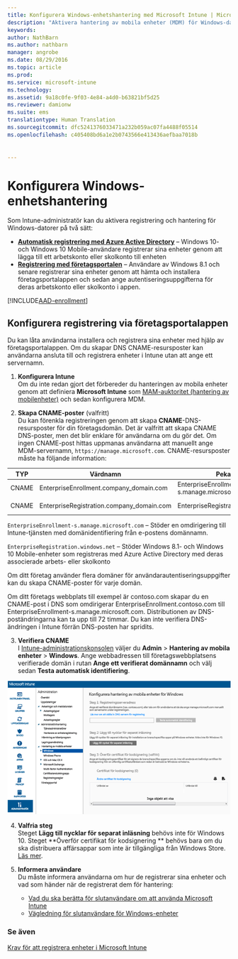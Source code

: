 ```yaml
---
title: Konfigurera Windows-enhetshantering med Microsoft Intune | Microsoft Intune
description: "Aktivera hantering av mobila enheter (MDM) för Windows-datorer, till exempel Windows 10-enheter, med Microsoft Intune."
keywords: 
author: NathBarn
ms.author: nathbarn
manager: angrobe
ms.date: 08/29/2016
ms.topic: article
ms.prod: 
ms.service: microsoft-intune
ms.technology: 
ms.assetid: 9a18c0fe-9f03-4e84-a4d0-b63821bf5d25
ms.reviewer: damionw
ms.suite: ems
translationtype: Human Translation
ms.sourcegitcommit: dfc5241376033471a232b059ac07fa4488f05514
ms.openlocfilehash: c405408bd6a1e2b0743566e413436aefbaa7018b


---
```


# Konfigurera Windows-enhetshantering

Som Intune-administratör kan du aktivera registrering och hantering för Windows-datorer på två sätt:

- **[Automatisk registrering med Azure Active Directory](#azure-active-directory-enrollment)** – Windows 10- och Windows 10 Mobile-användare registrerar sina enheter genom att lägga till ett arbetskonto eller skolkonto till enheten
- **[Registrering med företagsportalen](#company-portal-app-enrollment)** – Användare av Windows 8.1 och senare registrerar sina enheter genom att hämta och installera företagsportalappen och sedan ange autentiseringsuppgifterna för deras arbetskonto eller skolkonto i appen.

[!INCLUDE[AAD-enrollment](../includes/win10-automatic-enrollment-aad.md)]

## Konfigurera registrering via företagsportalappen
Du kan låta användarna installera och registrera sina enheter med hjälp av företagsportalappen. Om du skapar DNS CNAME-resursposter kan användarna ansluta till och registrera enheter i Intune utan att ange ett servernamn.

1. **Konfigurera Intune**<br>
Om du inte redan gjort det förbereder du hanteringen av mobila enheter genom att definiera **Microsoft Intune** som [MAM-auktoritet (hantering av mobilenheter)](prerequisites-for-enrollment.md#set-mobile-device-management-authority) och sedan konfigurera MDM.

2. **Skapa CNAME-poster** (valfritt)<br>Du kan förenkla registreringen genom att skapa **CNAME**-DNS-resursposter för din företagsdomän. Det är valfritt att skapa CNAME DNS-poster, men det blir enklare för användarna om du gör det. Om ingen CNAME-post hittas uppmanas användarna att manuellt ange MDM-servernamn, `https://manage.microsoft.com`. CNAME-resursposter måste ha följande information:

  |TYP|Värdnamn|Pekar på|TTL|
  |--------|-------------|-------------|-------|
  |CNAME|EnterpriseEnrollment.company_domain.com|EnterpriseEnrollment-s.manage.microsoft.com |1 timme|
  |CNAME|EnterpriseRegistration.company_domain.com|EnterpriseRegistration.windows.net|1 timme|

  `EnterpriseEnrollment-s.manage.microsoft.com` – Stöder en omdirigering till Intune-tjänsten med domänidentifiering från e-postens domännamn.

  `EnterpriseRegistration.windows.net` – Stöder Windows 8.1- och Windows 10 Mobile-enheter som registreras med Azure Active Directory med deras associerade arbets- eller skolkonto

  Om ditt företag använder flera domäner för användarautentiseringsuppgifter kan du skapa CNAME-poster för varje domän.

  Om ditt företags webbplats till exempel är contoso.com skapar du en CNAME-post i DNS som omdirigerar EnterpriseEnrollment.contoso.com till EnterpriseEnrollment-s.manage.microsoft.com. Distributionen av DNS-poständringarna kan ta upp till 72 timmar. Du kan inte verifiera DNS-ändringen i Intune förrän DNS-posten har spridits.

3.  **Verifiera CNAME**<br>I [Intune-administrationskonsolen](http://manage.microsoft.com) väljer du **Admin** &gt; **Hantering av mobila enheter** &gt; **Windows**. Ange webbadressen till företagswebbplatsens verifierade domän i rutan **Ange ett verifierat domännamn** och välj sedan **Testa automatisk identifiering**.

  ![Dialogrutan Windows-enhetshantering](../media/enroll-intune-winenr.png)

4.  **Valfria steg**<br>Steget **Lägg till nycklar för separat inläsning** behövs inte för Windows 10. Steget **Överför certifikat för kodsignering ** behövs bara om du ska distribuera affärsappar som inte är tillgängliga från Windows Store. [Läs mer](set-up-windows-phone-8.0-management-with-microsoft-intune.md).

6.  **Informera användare**<br>Du måste informera användarna om hur de registrerar sina enheter och vad som händer när de registrerat dem för hantering:
      - [Vad du ska berätta för slutanvändare om att använda Microsoft Intune](what-to-tell-your-end-users-about-using-microsoft-intune.md)
      - [Vägledning för slutanvändare för Windows-enheter](../enduser/using-your-windows-device-with-intune.md)

### Se även
[Krav för att registrera enheter i Microsoft Intune](prerequisites-for-enrollment.md)



<!--HONumber=Oct16_HO3-->



